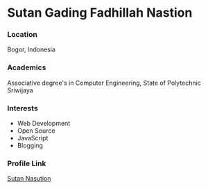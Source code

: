 # Sutan Gading Fadhillah Nastion

### Location

Bogor, Indonesia

### Academics

Associative degree's in Computer Engineering, State of Polytechnic Sriwijaya

### Interests

- Web Development
- Open Source
- JavaScript
- Blogging

### Profile Link

[Sutan Nasution](https://github.com/sutanlab)